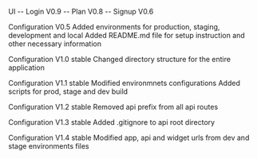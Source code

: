 UI 
-- Login V0.9
-- Plan V0.8
-- Signup V0.6

Configuration V0.5 
	Added environments for production, staging, development and local
	Added README.md file for setup instruction and other necessary information

Configuration V1.0 stable
	Changed directory structure for the entire application

Configuration V1.1 stable
	Modified environmnets configurations
	Added scripts for prod, stage and dev build

Configuration V1.2 stable
	Removed api prefix from all api routes

Configuration V1.3 stable
	Added .gitignore to api root directory

Configuration V1.4 stable
	Modified app, api and widget urls from dev and stage environments files
